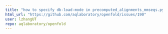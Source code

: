 ```yaml
---
title: "how to specify db-load-mode in precomputed_alignments_mmseqs.py"
html_url: "https://github.com/aqlaboratory/openfold/issues/190"
user: lzhangUT
repo: aqlaboratory/openfold
---
```


